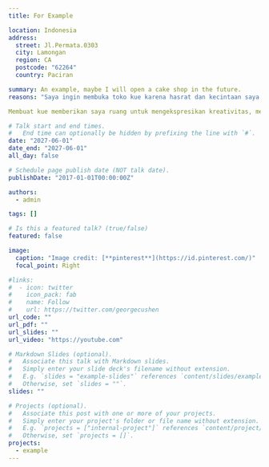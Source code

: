 ```yaml
---
title: For Example

location: Indonesia
address:
  street: Jl.Permata.0303
  city: Lamongan
  region: CA
  postcode: "62264"
  country: Paciran

summary: An example, maybe I will open a cake shop in the future.
reasons: "Saya ingin membuka toko kue karena hasrat dan kecintaan saya terhadap dunia kuliner, khususnya dalam seni membuat kue. Bagi saya, kue bukan hanya sekadar makanan penutup, tetapi juga simbol kebahagiaan, cinta, dan perayaan dalam setiap momen spesial."

Membuat kue memberikan saya ruang untuk mengekspresikan kreativitas, memadukan rasa, dan menciptakan sesuatu yang bisa dinikmati oleh banyak orang. Saya ingin menghadirkan kehangatan dan kebahagiaan kepada pelanggan melalui produk-produk yang saya buat dengan penuh cinta dan dedikasi."

# Talk start and end times.
#   End time can optionally be hidden by prefixing the line with `#`.
date: "2027-06-01"
date_end: "2027-06-01"
all_day: false

# Schedule page publish date (NOT talk date).
publishDate: "2017-01-01T00:00:00Z"

authors:
  - admin

tags: []

# Is this a featured talk? (true/false)
featured: false

image:
  caption: "Image credit: [**pinterest**](https://id.pinterest.com/)"
  focal_point: Right

#links:
#  - icon: twitter
#    icon_pack: fab
#    name: Follow
#    url: https://twitter.com/georgecushen
url_code: ""
url_pdf: ""
url_slides: ""
url_video: "https://youtube.com"

# Markdown Slides (optional).
#   Associate this talk with Markdown slides.
#   Simply enter your slide deck's filename without extension.
#   E.g. `slides = "example-slides"` references `content/slides/example-slides.md`.
#   Otherwise, set `slides = ""`.
slides: ""

# Projects (optional).
#   Associate this post with one or more of your projects.
#   Simply enter your project's folder or file name without extension.
#   E.g. `projects = ["internal-project"]` references `content/project/deep-learning/index.md`.
#   Otherwise, set `projects = []`.
projects:
  - example
---
```

